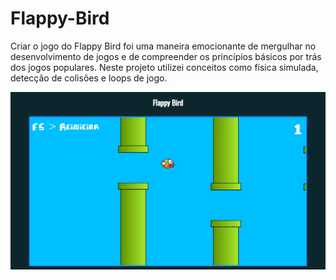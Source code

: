 # Flappy-Bird

Criar o jogo do Flappy Bird foi uma maneira emocionante de mergulhar no desenvolvimento de jogos e de compreender os princípios básicos por trás dos jogos populares. Neste projeto utilizei conceitos como física simulada, detecção de colisões e loops de jogo.

<img src="https://github.com/Willian-Brito/Flappy-Bird/blob/main/imgs/flappy%20bird.png" alt="Flappy Bird" />
